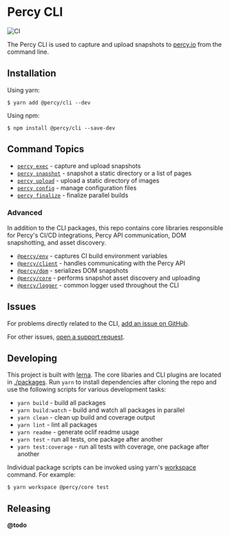 # Percy CLI

![CI](https://github.com/wwilsman/percy/workflows/Continuous%20Integration/badge.svg)

The Percy CLI is used to capture and upload snapshots to [percy.io](https://percy.io) from the
command line.

## Installation

Using yarn: 

```sh-session
$ yarn add @percy/cli --dev
```

Using npm: 

```sh-session
$ npm install @percy/cli --save-dev
```

## Command Topics

- [`percy exec`](./packages/cli-exec#readme) - capture and upload snapshots
- [`percy snapshot`](./packages/cli-snapshot#readme) - snapshot a static directory or a list of pages
- [`percy upload`](./packages/cli-upload#readme) - upload a static directory of images
- [`percy config`](./packages/cli-config#readme) - manage configuration files
- [`percy finalize`](./packages/cli-finalize#readme) - finalize parallel builds

### Advanced

In addition to the CLI packages, this repo contains core libraries responsible for Percy's CI/CD
integrations, Percy API communication, DOM snapshotting, and asset discovery.

- [`@percy/env`](./packages/env#readme) - captures CI build environment variables
- [`@percy/client`](./packages/client#readme) - handles communicating with the Percy API
- [`@percy/dom`](./packages/dom#readme) - serializes DOM snapshots
- [`@percy/core`](./packages/core#readme) - performs snapshot asset discovery and uploading
- [`@percy/logger`](./packages/logger#readme) - common logger used throughout the CLI

## Issues

For problems directly related to the CLI, [add an issue on
GitHub](https://github.com/percy/percy-cli/issues/new).

For other issues, [open a support request](https://percy.io).

## Developing

This project is built with [lerna](https://lerna.js.org/). The core libaries and CLI plugins are
located in [./packages](./packages). Run `yarn` to install dependencies after cloning the repo and use
the following scripts for various development tasks:

- `yarn build` - build all packages
- `yarn build:watch` - build and watch all packages in parallel
- `yarn clean` - clean up build and coverage output
- `yarn lint` - lint all packages
- `yarn readme` - generate oclif readme usage
- `yarn test` - run all tests, one package after another
- `yarn test:coverage` - run all tests with coverage, one package after another

Individual package scripts can be invoked using yarn's
[workspace](https://classic.yarnpkg.com/en/docs/cli/workspace/) command. For example:

```sh-session
$ yarn workspace @percy/core test
```

## Releasing

**@todo**
